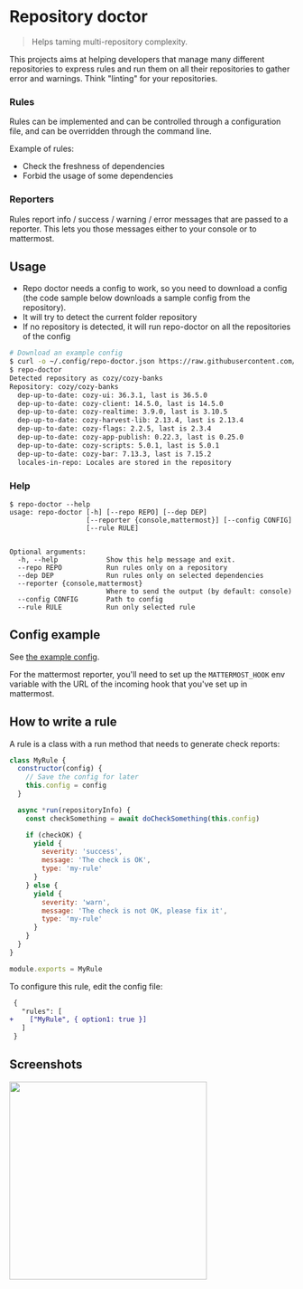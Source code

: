 # Repository doctor

> Helps taming multi-repository complexity.

This projects aims at helping developers that manage many different
repositories to express rules and run them on all their repositories
to gather error and warnings. Think "linting" for your repositories.

### Rules

Rules can be implemented and can be controlled through a configuration
file, and can be overridden through the command line.

Example of rules:

- Check the freshness of dependencies
- Forbid the usage of some dependencies

### Reporters

Rules report info / success / warning / error messages that are passed
to a reporter. This lets you those messages either to your console or
to mattermost.

## Usage

- Repo doctor needs a config to work, so you need to download a config (the code sample below downloads a sample config from the repository).
- It will try to detect the current folder repository
- If no repository is detected, it will run repo-doctor on all the repositories
  of the config

```bash
# Download an example config
$ curl -o ~/.config/repo-doctor.json https://raw.githubusercontent.com/cozy/cozy-libs/master/packages/repo-doctor/examples/repo-doctor.json
$ repo-doctor
Detected repository as cozy/cozy-banks
Repository: cozy/cozy-banks
  dep-up-to-date: cozy-ui: 36.3.1, last is 36.5.0
  dep-up-to-date: cozy-client: 14.5.0, last is 14.5.0
  dep-up-to-date: cozy-realtime: 3.9.0, last is 3.10.5
  dep-up-to-date: cozy-harvest-lib: 2.13.4, last is 2.13.4
  dep-up-to-date: cozy-flags: 2.2.5, last is 2.3.4
  dep-up-to-date: cozy-app-publish: 0.22.3, last is 0.25.0
  dep-up-to-date: cozy-scripts: 5.0.1, last is 5.0.1
  dep-up-to-date: cozy-bar: 7.13.3, last is 7.15.2
  locales-in-repo: Locales are stored in the repository
```

### Help

```
$ repo-doctor --help
usage: repo-doctor [-h] [--repo REPO] [--dep DEP]
                   [--reporter {console,mattermost}] [--config CONFIG]
                   [--rule RULE]


Optional arguments:
  -h, --help            Show this help message and exit.
  --repo REPO           Run rules only on a repository
  --dep DEP             Run rules only on selected dependencies
  --reporter {console,mattermost}
                        Where to send the output (by default: console)
  --config CONFIG       Path to config
  --rule RULE           Run only selected rule
```

## Config example

See [the example config](./examples/repo-doctor.json).

For the mattermost reporter, you'll need to set up the `MATTERMOST_HOOK` env
variable with the URL of the incoming hook that you've set up in mattermost.

## How to write a rule

A rule is a class with a run method that needs to generate check reports:

```js
class MyRule {
  constructor(config) {
    // Save the config for later
    this.config = config
  }

  async *run(repositoryInfo) {
    const checkSomething = await doCheckSomething(this.config)

    if (checkOK) {
      yield {
        severity: 'success',
        message: 'The check is OK',
        type: 'my-rule'
      }
    } else {
      yield {
        severity: 'warn',
        message: 'The check is not OK, please fix it',
        type: 'my-rule'
      }
    }
  }
}

module.exports = MyRule
```

To configure this rule, edit the config file:

```patch
 {
   "rules": [
+    ["MyRule", { option1: true }]
   ]
 }
```

## Screenshots

<img src='./screenshots/example1.png' width='350px' />
